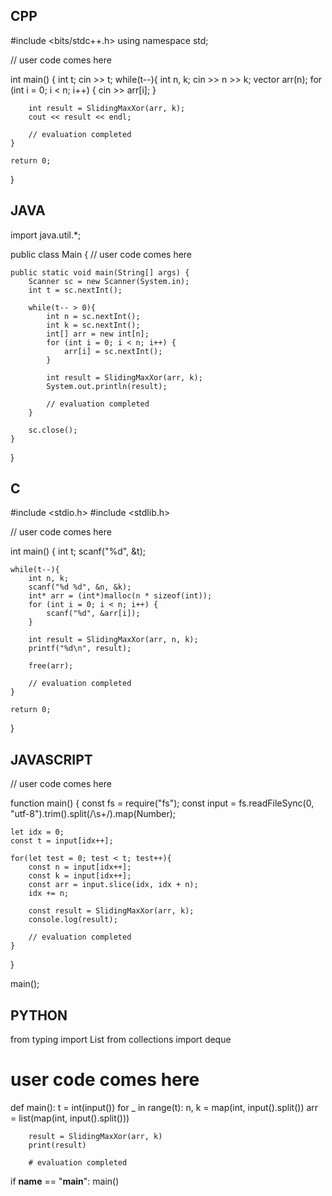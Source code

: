 ## CPP

#include <bits/stdc++.h>
using namespace std;

// user code comes here

int main() {
    int t;
    cin >> t;
    while(t--){
        int n, k;
        cin >> n >> k;
        vector<int> arr(n);
        for (int i = 0; i < n; i++) {
            cin >> arr[i];
        }

        int result = SlidingMaxXor(arr, k);
        cout << result << endl;

        // evaluation completed
    }

    return 0;
}

## JAVA

import java.util.*;

public class Main {
    // user code comes here

    public static void main(String[] args) {
        Scanner sc = new Scanner(System.in);
        int t = sc.nextInt();

        while(t-- > 0){
            int n = sc.nextInt();
            int k = sc.nextInt();
            int[] arr = new int[n];
            for (int i = 0; i < n; i++) {
                arr[i] = sc.nextInt();
            }

            int result = SlidingMaxXor(arr, k);
            System.out.println(result);

            // evaluation completed
        }

        sc.close();
    }
}

## C

#include <stdio.h>
#include <stdlib.h>

// user code comes here

int main() {
    int t;
    scanf("%d", &t);

    while(t--){
        int n, k;
        scanf("%d %d", &n, &k);
        int* arr = (int*)malloc(n * sizeof(int));
        for (int i = 0; i < n; i++) {
            scanf("%d", &arr[i]);
        }

        int result = SlidingMaxXor(arr, n, k);
        printf("%d\n", result);

        free(arr);

        // evaluation completed
    }

    return 0;
}

## JAVASCRIPT

// user code comes here

function main() {
    const fs = require("fs");
    const input = fs.readFileSync(0, "utf-8").trim().split(/\s+/).map(Number);

    let idx = 0;
    const t = input[idx++];

    for(let test = 0; test < t; test++){
        const n = input[idx++];
        const k = input[idx++];
        const arr = input.slice(idx, idx + n);
        idx += n;

        const result = SlidingMaxXor(arr, k);
        console.log(result);

        // evaluation completed
    }
}

main();


## PYTHON

from typing import List
from collections import deque

# user code comes here

def main():
    t = int(input())
    for _ in range(t):
        n, k = map(int, input().split())
        arr = list(map(int, input().split()))

        result = SlidingMaxXor(arr, k)
        print(result)

        # evaluation completed

if __name__ == "__main__":
    main()